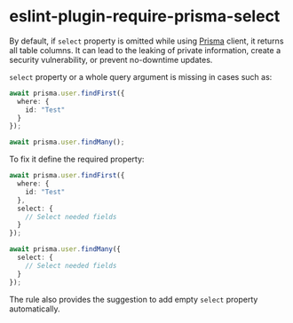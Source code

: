 # eslint-plugin-require-prisma-select

By default, if `select` property is omitted while using [Prisma](https://github.com/prisma/prisma/) client, it returns all table columns. It can lead to the leaking of private information, create a security vulnerability, or prevent no-downtime updates.

`select` property or a whole query argument is missing in cases such as:

```ts
await prisma.user.findFirst({
  where: {
    id: "Test"
  }
});
```

```ts
await prisma.user.findMany();
```

To fix it define the required property:

```ts
await prisma.user.findFirst({
  where: {
    id: "Test"
  },
  select: {
    // Select needed fields
  }
});
```

```ts
await prisma.user.findMany({
  select: {
    // Select needed fields
  }
});
```

The rule also provides the suggestion to add empty `select` property automatically.
